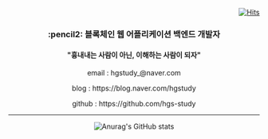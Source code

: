
<!--
### Hi there 👋
**hgs-study/hgs-study** is a ✨ _special_ ✨ repository because its `README.md` (this file) appears on your GitHub profile.

Here are some ideas to get you started:

- 🔭 I’m currently working on ...
- 🌱 I’m currently learning ...
- 👯 I’m looking to collaborate on ...
- 🤔 I’m looking for help with ...
- 💬 Ask me about ...
- 📫 How to reach me: ...
- 😄 Pronouns: ...
- ⚡ Fun fact: ...
-->
<div align='right'>
  
[![Hits](https://hits.seeyoufarm.com/api/count/incr/badge.svg?url=https%3A%2F%2Fgithub.com%2Fhgs-study&count_bg=%2379C83D&title_bg=%23555555&icon=&icon_color=%23E7E7E7&title=hits&edge_flat=false)](https://hits.seeyoufarm.com)
  
</div>

<h3 align='center'>:pencil2: 블록체인 웹 어플리케이션 백엔드 개발자</h3>
<h4 align='center'> "흉내내는 사람이 아닌, 이해하는 사람이 되자" </h4>
<p align='center'> email : hgstudy_@naver.com </p>
<p align='center'> blog : https://blog.naver.com/hgstudy </p>
<p align='center'> github : https://github.com/hgs-study </p>

----

<div align='center'>

![Anurag's GitHub stats](https://github-readme-stats.vercel.app/api?username=hgs-study&show_icons=true&theme=radical)

</div>
